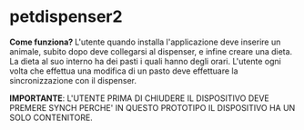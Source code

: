 # petdispenser2
<b> Come funziona? </b>
L'utente quando installa l'applicazione deve inserire un animale, subito dopo deve collegarsi al dispenser, e infine creare una dieta.
La dieta al suo interno ha dei pasti i quali hanno degli orari.
L'utente ogni volta che effettua una modifica di un pasto deve effettuare la sincronizzazione con il dispenser.


<b>IMPORTANTE</b>: L'UTENTE PRIMA DI CHIUDERE IL DISPOSITIVO DEVE PREMERE SYNCH PERCHE' IN QUESTO PROTOTIPO IL DISPOSITIVO HA UN SOLO CONTENITORE.


